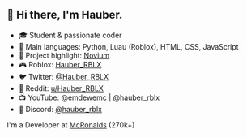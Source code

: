 ## 👋 Hi there, I'm Hauber.

- 🎓 Student & passionate coder
- 🐍 Main languages: Python, Luau (Roblox), HTML, CSS, JavaScript
- 🌟 Project highlight: [Novium](https://github.com/HauberRBLX/Novium)
- 🎮 Roblox: [Hauber_RBLX](https://www.roblox.com/users/Hauber_RBLX/profile)
- 🐦 Twitter: [@Hauber_RBLX](https://twitter.com/Hauber_RBLX)
- 👾 Reddit: [u/Hauber_RBLX](https://reddit.com/u/Hauber_RBLX)
- 📺 YouTube: [@emdewemc](https://www.youtube.com/@emdewemc) | [@hauber_rblx](https://www.youtube.com/@hauber_rblx)
- 💬 Discord: [@hauber_rblx](https://discord.com/users/924584843524861962)

I'm a Developer at [McRonalds](https://www.roblox.com/communities/8189157) (270k+)
